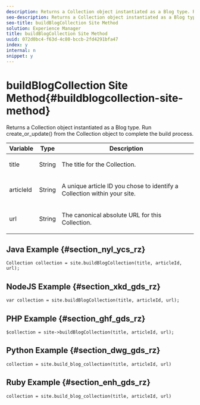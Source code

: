 ```yaml
---
description: Returns a Collection object instantiated as a Blog type. Run create_or_update() from the Collection object to complete the build process.
seo-description: Returns a Collection object instantiated as a Blog type. Run create_or_update() from the Collection object to complete the build process.
seo-title: buildBlogCollection Site Method
solution: Experience Manager
title: buildBlogCollection Site Method
uuid: 072d0bc4-f63d-4c80-bccb-2fd4291bfa47
index: y
internal: n
snippet: y
---
```


# buildBlogCollection Site Method{#buildblogcollection-site-method}

Returns a Collection object instantiated as a Blog type. Run create_or_update() from the Collection object to complete the build process.

<table id="properties_gq4_jyf_5y" class="simpletable properties" cellpadding="4" cellspacing="0"> 
 <thead class="prophead sthead"> 
  <th class="proptypehd"> Variable </th> 
  <th class="propvaluehd"> Type </th> 
  <th class="propdeschd"> Description </th> 
 </thead> 
 <tr class="property strow"> 
  <td class="proptype stentry"> <span class="varname"> title </span> </td> 
  <td class="propvalue stentry"> String </td> 
  <td class="propdesc stentry"> <p>The title for the Collection.</p> </td> 
 </tr> 
 <tr class="property strow"> 
  <td class="proptype stentry"> <span class="varname"> articleId </span> </td> 
  <td class="propvalue stentry"> String </td> 
  <td class="propdesc stentry"> <p>A unique article ID you chose to identify a Collection within your site.</p> </td> 
 </tr> 
 <tr class="property strow"> 
  <td class="proptype stentry"> <span class="varname"> url </span> </td> 
  <td class="propvalue stentry"> String </td> 
  <td class="propdesc stentry"> <p>The canonical absolute URL for this Collection.</p> </td> 
 </tr> 
</table>

## Java Example {#section_nyl_ycs_rz}

```
Collection collection = site.buildBlogCollection(title, articleId, url); 

```

## NodeJS Example {#section_xkd_gds_rz}

```
var collection = site.buildBlogCollection(title, articleId, url); 

```

## PHP Example {#section_ghf_gds_rz}

```
$collection = site->buildBlogCollection(title, articleId, url); 

```

## Python Example {#section_dwg_gds_rz}

```
collection = site.build_blog_collection(title, articleId, url) 

```

## Ruby Example {#section_enh_gds_rz}

```
collection = site.build_blog_collection(title, articleId, url) 

```

